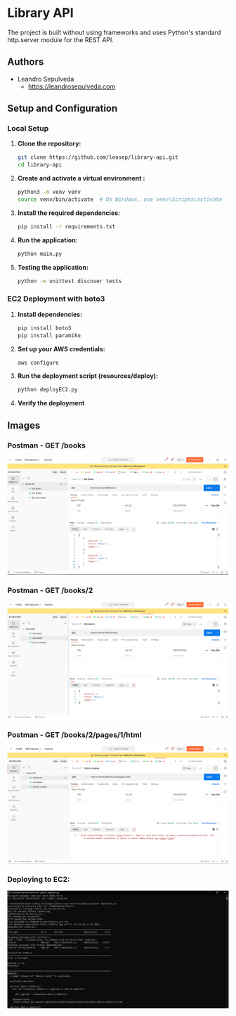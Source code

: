 # Library API

The project is built without using frameworks and uses Python's standard http.server module for the REST API.

## Authors 
- Leandro Sepulveda
  - https://leandrosepulveda.com

## Setup and Configuration

### Local Setup

1. **Clone the repository:**
   ```bash
   git clone https://github.com/leosep/library-api.git
   cd library-api
    ```

2. **Create and activate a virtual environment :**
   ```bash
   python3 -m venv venv
   source venv/bin/activate  # On Windows, use venv\Scripts\activate
    ```

3. **Install the required dependencies:**
   ```bash
   pip install -r requirements.txt
    ```

4. **Run the application:**
   ```bash
   python main.py
    ```

5. **Testing the application:**
   ```bash
   python -m unittest discover tests
   ```

### EC2 Deployment with boto3

1. **Install dependencies:**
   ```bash
   pip install boto3
   pip install paramiko
   ```

2. **Set up your AWS credentials:**
   ```bash
   aws configure
   ```

3. **Run the deployment script (resources/deploy):**
   ```bash
   python deployEC2.py
   ```

4. **Verify the deployment**

## Images
### Postman - GET /books
![image info](./resources/images/postman1.png)

### Postman - GET /books/2
![image info](./resources/images/postman2.png)

### Postman - GET /books/2/pages/1/html
![image info](./resources/images/postman3.png)

### Deploying to EC2:
![image info](./resources/images/deploy_ec2.png)